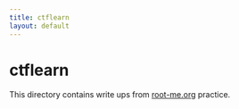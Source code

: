 ```yaml
---
title: ctflearn
layout: default
---
```


# ctflearn

This directory contains write ups from [root-me.org](https://root-me.org) practice.
